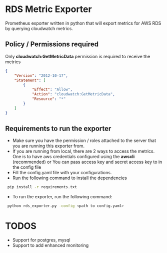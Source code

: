 # RDS Metric Exporter

Prometheus exporter written in python that will export metrics for AWS RDS by querying cloudwatch metrics.


## Policy / Permissions required

Only **cloudwatch:GetMetricData** permission is required to receive the metrics

```json
{
    "Version": "2012-10-17",
    "Statement": [
        {
            "Effect": "Allow",
            "Action": "cloudwatch:GetMetricData",
            "Resource": "*"
        }
    ]
}
```

## Requirements to run the exporter
 - Make sure you have the permission / roles attached to the server that you are running this exporter from.
 - If you are running from local, there are 2 ways to access the metrics. One is to have aws credentials configured using 
 the **awscli** (recommended) or You can pass access key and secret access key to in the config file
 - Fill the config.yaml file with your configurations.
 - Run the following command to install the dependencies
 ```bash
  pip install -r requirements.txt
 ```
 - To run the exporter, run the following command:
 ```bash
  python rds_exporter.py -config <path to config.yaml>
 ```
 
 
# TODOS
 - Support for postgres, mysql
 - Support to add enhanced monitoring
 